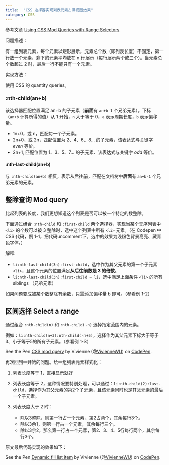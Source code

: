 ```yaml
---
title:  "CSS 选择器实现列表元素占满视图效果"
category: CSS
---
```

参考文章 [Using CSS Mod Queries with Range Selectors](http://alistapart.com/article/using-css-mod-queries-with-range-selectors)

问题描述：

有一组列表元素，每个元素以矩形展示，元素总个数（即列表长度）不固定，第一行放一个元素，剩下的元素平均放在 n 行展示（每行展示两个或三个）。当元素总个数超过 2 时，最后一行不能只有一个元素。

实现方法：

使用 CSS 的 quantity queries。

<!--more-->

### :nth-child(an+b)

该选择器匹配位置满足 an+b 的子元素（**前面**有 `an+b-1` 个兄弟元素）。下标（`an+b` 计算所得的值）从 1 开始，`n` 大于等于 0，`a` 表示周期长度，`b` 表示偏移量。

+ 1n+0，或 n，匹配每一个子元素。
+ 2n+0，或 2n，匹配位置为 2、4、6、8… 的子元素，该表达式与关键字 _even_ 等价。
+ 2n+1, 匹配位置为 1、3、5、7… 的子元素、该表达式与关键字 _odd_ 等价。

#### :nth-last-child(an+b)

与 `:nth-child(an+b)` 相反，表示从后往前，匹配在文档树中**后面**有 `an+b-1` 个兄弟元素的元素。

## 整除查询 Mod query

比起列表的长度，我们更想知道这个列表是否可以被一个特定的数整除。

下面通过组合 `:nth-child` 和 `:first-child` 两个选择器，实现当某个无序列表中 `<li>` 的个数可以被 3 整除时，选中这个列表中所有 `<li>` 元素。（在 Codepen 中 CSS 代码，例 1-1，把代码uncomment下，选中的效果为浅粉色背景高亮、藏青色字体。）

解释:

+ `li:nth-last-child(3n):first-child`，选中作为其父元素的第一个子元素 `<li>`，且这个元素的位置满足**从后往前数是 3 的倍数**。
+ `li:nth-last-child(3n):first-child ~ li`，选中满足上面条件 `<li>` 的所有 siblings （兄弟元素）

如果问题变成被某个数整除有余数，只需添加偏移量 b 即可。（参看例 1-2）

## 区间选择 Select a range

通过组合 `:nth-child(n)` 和 `:nth-child(-n)` 选择指定范围内的元素。

例如：`li:nth-child(n+3):nth-child(-n+5)`，选择作为其父元素下标大于等于3、小于等于5的所有子元素。（参看例 1-3）

<p data-height="390" data-theme-id="dark" data-slug-hash="xEvqWP" data-default-tab="css,result" data-user="VivienneWU" data-embed-version="2" data-pen-title="CSS mod query" class="codepen">See the Pen <a href="http://codepen.io/VivienneWU/pen/xEvqWP/">CSS mod query</a> by Vivienne (<a href="http://codepen.io/VivienneWU">@VivienneWU</a>) on <a href="http://codepen.io">CodePen</a>.</p>
<script async src="https://production-assets.codepen.io/assets/embed/ei.js"></script>

再次回到一开始的问题。给一组列表元素样式化：

1. 列表长度等于 1，直接显示就好
2. 列表长度等于 2，这种情况要特别处理，可以通过：`li:nth-child(2):last-child`，选择作为其父元素的第2个子元素，且该元素同时也是其父元素的最后一个子元素。
3. 列表长度大于 2 时：

    + 除以3整除，则第一行占一个元素，第2占两个，其余每行3个。
    + 除以3余1，则第一行占一个元素，其余每行三个。
    + 除以3余2，那么第一行占一个元素，第2、3、4、5行每行两个，其余每行3个。

原文最后代码实现的效果如下：

<p data-height="390" data-theme-id="0" data-slug-hash="QKeqwK" data-default-tab="css,result" data-user="VivienneWU" data-embed-version="2" data-pen-title="Dynamic fill list item" class="codepen">See the Pen <a href="http://codepen.io/VivienneWU/pen/QKeqwK/">Dynamic fill list item</a> by Vivienne (<a href="http://codepen.io/VivienneWU">@VivienneWU</a>) on <a href="http://codepen.io">CodePen</a>.</p>
<script async src="https://production-assets.codepen.io/assets/embed/ei.js"></script>
